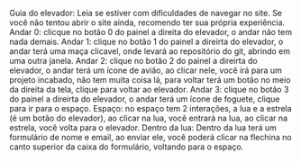Guia do elevador: Leia se estiver com dificuldades de navegar no site. Se você não tentou abrir o site ainda, recomendo ter sua própria experiência.
Andar 0: clicque no botão 0 do painel a direita do elevador, o andar não tem nada demais.
Andar 1: clique no botão 1 do painel a direirta do elevador, o andar terá uma maça clicavel, onde levará ao repositório do git, abrindo em uma outra janela.
Andar 2: clique no botão 2 do painel a direirta do elevador, o andar terá um ícone de avião, ao clicar nele, você irá para um projeto incabado, não tem muita coisa lá, para voltar terá um botão no meio da direita da tela, clique para voltar ao elevador.
Andar 3: clique no botão 3 do painel a direirta do elevador, o andar terá um ícone de foguete, clique para ir para o espaço.
Espaço: no espaço tem 2 interações, a lua e a estrela (é um botão do elevador), ao clicar na lua, você entrará na lua, ao clicar na estrela, você volta para o elevador.
Dentro da lua: Dentro da lua terá um formulário de nome e email, ao enviar ele, você poderá clicar na flechina no canto superior da caixa do formulário, voltando para o espaço.
